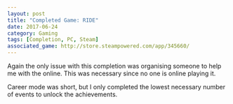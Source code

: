 ```yaml
---
layout: post
title: "Completed Game: RIDE"
date: 2017-06-24
category: Gaming
tags: [Completion, PC, Steam]
associated_game: http://store.steampowered.com/app/345660/
---
```

Again the only issue with this completion was organising someone to help me with the online.  This was necessary since no one is online playing it.

Career mode was short, but I only completed the lowest necessary number of events to unlock the achievements.